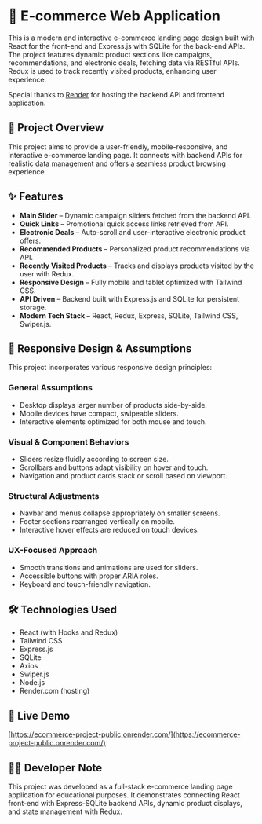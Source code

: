 # 🛒 E-commerce Web Application

This is a modern and interactive e-commerce landing page design built with React for the front-end and Express.js with SQLite for the back-end APIs.  
The project features dynamic product sections like campaigns, recommendations, and electronic deals, fetching data via RESTful APIs. Redux is used to track recently visited products, enhancing user experience.

Special thanks to [Render](https://render.com) for hosting the backend API and frontend application.

## 📌 Project Overview

This project aims to provide a user-friendly, mobile-responsive, and interactive e-commerce landing page. It connects with backend APIs for realistic data management and offers a seamless product browsing experience.

## ✨ Features

- **Main Slider** – Dynamic campaign sliders fetched from the backend API.
- **Quick Links** – Promotional quick access links retrieved from API.
- **Electronic Deals** – Auto-scroll and user-interactive electronic product offers.
- **Recommended Products** – Personalized product recommendations via API.
- **Recently Visited Products** – Tracks and displays products visited by the user with Redux.
- **Responsive Design** – Fully mobile and tablet optimized with Tailwind CSS.
- **API Driven** – Backend built with Express.js and SQLite for persistent storage.
- **Modern Tech Stack** – React, Redux, Express, SQLite, Tailwind CSS, Swiper.js.

## 📱 Responsive Design & Assumptions

This project incorporates various responsive design principles:

### General Assumptions

- Desktop displays larger number of products side-by-side.
- Mobile devices have compact, swipeable sliders.
- Interactive elements optimized for both mouse and touch.

### Visual & Component Behaviors

- Sliders resize fluidly according to screen size.
- Scrollbars and buttons adapt visibility on hover and touch.
- Navigation and product cards stack or scroll based on viewport.

### Structural Adjustments

- Navbar and menus collapse appropriately on smaller screens.
- Footer sections rearranged vertically on mobile.
- Interactive hover effects are reduced on touch devices.

### UX-Focused Approach

- Smooth transitions and animations are used for sliders.
- Accessible buttons with proper ARIA roles.
- Keyboard and touch-friendly navigation.

## 🛠️ Technologies Used

- React (with Hooks and Redux)  
- Tailwind CSS  
- Express.js  
- SQLite  
- Axios  
- Swiper.js  
- Node.js  
- Render.com (hosting)


## 🔗 Live Demo

[https://ecommerce-project-public.onrender.com/](https://ecommerce-project-public.onrender.com/)

## 🧑‍💻 Developer Note

This project was developed as a full-stack e-commerce landing page application for educational purposes. It demonstrates connecting React front-end with Express-SQLite backend APIs, dynamic product displays, and state management with Redux.


